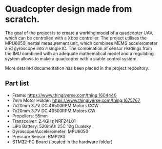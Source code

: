 # Quadcopter design made from scratch.

The goal of the project is to create a working model of a quadcopter UAV, which can be
controlled with a Xbox controller. The project utilises the MPU6050 inertial measurement
unit, which combines MEMS accelerometer and gyroscope into a single IC. The combination of
sensor readings from the IMU combined with an adequate mathematical model and a regulating
system allows to make a quadcopter with a stable control system.

More detailed documentation has been placed in the project repository.

## Part list

- Frame: https://www.thingiverse.com/thing:1604440
- 7mm Motor Holder: https://www.thingiverse.com/thing:1675767
- 7x20mm 3.7V DC 46500RPM Motors CCW
- 7x20mm 3.7V DC 46500RPM Motors CW
- Propellers: 55mm
- Transceiver: 2.4GHz NRF24L01
- LiPo Battery: 520mAh 25C 12g Dualsky
- Gyroscope/Accelerometer: MPU6050
- Pressure Sensor: BMP280
- STM32-FC Board (located in the hardware folder)
